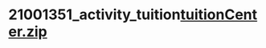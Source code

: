 # 21001351_activity_tuition[tuitionCenter.zip](https://github.com/afiqzakaria-oop/21001351_activity_tuition/files/10899917/tuitionCenter.zip)
